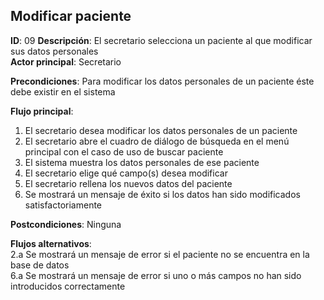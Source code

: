 ## Modificar paciente
 
**ID**: 09 **Descripción**: El secretario selecciona un paciente al que modificar sus datos personales  
**Actor principal**: Secretario

 
**Precondiciones**: Para modificar los datos personales de un paciente éste debe existir en el sistema
 
**Flujo principal**:
1. El secretario desea modificar los datos personales de un paciente
2. El secretario abre el cuadro de diálogo de búsqueda en el menú principal con el caso de uso de buscar paciente
3. El sistema muestra los datos personales de ese paciente
4. El secretario elige qué campo(s) desea modificar
5. El secretario rellena los nuevos datos del paciente
6. Se mostrará un mensaje de éxito si los datos han sido modificados satisfactoriamente
 
**Postcondiciones**:  Ninguna
 
**Flujos alternativos**:  
2.a Se mostrará un mensaje de error si el paciente no se encuentra en la base de datos  
6.a Se mostrará un mensaje de error si uno o más campos no han sido introducidos correctamente  

